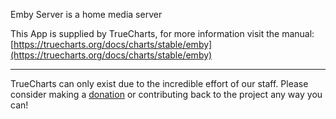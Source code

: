 Emby Server is a home media server

This App is supplied by TrueCharts, for more information visit the manual: [https://truecharts.org/docs/charts/stable/emby](https://truecharts.org/docs/charts/stable/emby)

---

TrueCharts can only exist due to the incredible effort of our staff.
Please consider making a [donation](https://truecharts.org/docs/about/sponsor) or contributing back to the project any way you can!
